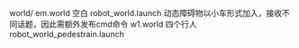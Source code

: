world/
em.world 空白   robot_world.launch  动态障碍物以小车形式加入，接收不同话题，因此需额外发布cmd命令
w1.world 四个行人  robot_world_pedestrain.launch

